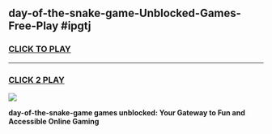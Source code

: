 
## day-of-the-snake-game-Unblocked-Games-Free-Play #ipgtj
<h3>
<a href="https://us.freeplayer.one?title=day-of-the-snake-game&ref=9M">CLICK TO PLAY</a></h3>
<hr>

<h3>
<a href="https://us.freeplayer.one?title=day-of-the-snake-game&ref=9M">CLICK 2 PLAY</a>
  
</h3>

<a href="https://us.freeplayer.one?title=day-of-the-snake-game&ref=9M"><img src="https://clearcache.store/games.png"></a>


**day-of-the-snake-game games unblocked: Your Gateway to Fun and Accessible Online Gaming**
